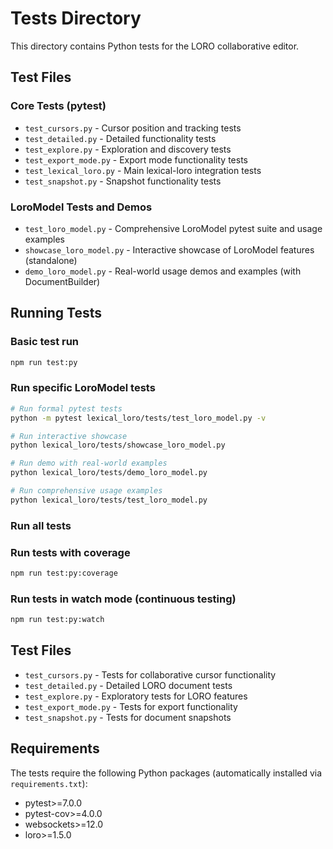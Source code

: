 # Tests Directory

This directory contains Python tests for the LORO collaborative editor.

## Test Files

### Core Tests (pytest)
- `test_cursors.py` - Cursor position and tracking tests
- `test_detailed.py` - Detailed functionality tests  
- `test_explore.py` - Exploration and discovery tests
- `test_export_mode.py` - Export mode functionality tests
- `test_lexical_loro.py` - Main lexical-loro integration tests
- `test_snapshot.py` - Snapshot functionality tests

### LoroModel Tests and Demos
- `test_loro_model.py` - Comprehensive LoroModel pytest suite and usage examples
- `showcase_loro_model.py` - Interactive showcase of LoroModel features (standalone)
- `demo_loro_model.py` - Real-world usage demos and examples (with DocumentBuilder)

## Running Tests

### Basic test run
```bash
npm run test:py
```

### Run specific LoroModel tests
```bash
# Run formal pytest tests
python -m pytest lexical_loro/tests/test_loro_model.py -v

# Run interactive showcase
python lexical_loro/tests/showcase_loro_model.py

# Run demo with real-world examples
python lexical_loro/tests/demo_loro_model.py

# Run comprehensive usage examples
python lexical_loro/tests/test_loro_model.py
```

### Run all tests

### Run tests with coverage
```bash
npm run test:py:coverage
```

### Run tests in watch mode (continuous testing)
```bash
npm run test:py:watch
```

## Test Files

- `test_cursors.py` - Tests for collaborative cursor functionality
- `test_detailed.py` - Detailed LORO document tests
- `test_explore.py` - Exploratory tests for LORO features
- `test_export_mode.py` - Tests for export functionality
- `test_snapshot.py` - Tests for document snapshots

## Requirements

The tests require the following Python packages (automatically installed via `requirements.txt`):
- pytest>=7.0.0
- pytest-cov>=4.0.0
- websockets>=12.0
- loro>=1.5.0
